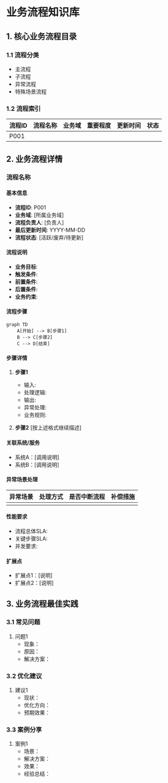# 业务流程知识库

## 1. 核心业务流程目录
### 1.1 流程分类
- 主流程
- 子流程
- 异常流程
- 特殊场景流程

### 1.2 流程索引
| 流程ID | 流程名称 | 业务域 | 重要程度 | 更新时间 | 状态 |
|--------|----------|--------|-----------|----------|------|
| P001   |          |        |           |          |      |

## 2. 业务流程详情
### 流程名称
#### 基本信息
- **流程ID**: P001
- **业务域**: [所属业务域]
- **流程负责人**: [负责人]
- **最后更新时间**: YYYY-MM-DD
- **流程状态**: [活跃/废弃/待更新]

#### 流程说明
- **业务目标**:
- **触发条件**:
- **前置条件**:
- **后置条件**:
- **业务约束**:

#### 流程步骤
```mermaid
graph TD
    A[开始] --> B[步骤1]
    B --> C[步骤2]
    C --> D[结束]
```

#### 步骤详情
1. **步骤1**
   - 输入:
   - 处理逻辑:
   - 输出:
   - 异常处理:
   - 业务规则:

2. **步骤2**
   [按上述格式继续描述]

#### 关联系统/服务
- 系统A：[调用说明]
- 系统B：[调用说明]

#### 异常场景处理
| 异常场景 | 处理方式 | 是否中断流程 | 补偿措施 |
|----------|----------|--------------|----------|
|          |          |              |          |

#### 性能要求
- 流程总体SLA:
- 关键步骤SLA:
- 并发要求:

#### 扩展点
- 扩展点1：[说明]
- 扩展点2：[说明]

## 3. 业务流程最佳实践
### 3.1 常见问题
1. 问题1
   - 现象：
   - 原因：
   - 解决方案：

### 3.2 优化建议
1. 建议1
   - 现状：
   - 优化方向：
   - 预期效果：

### 3.3 案例分享
1. 案例1
   - 场景：
   - 解决方案：
   - 效果：
   - 经验总结： 